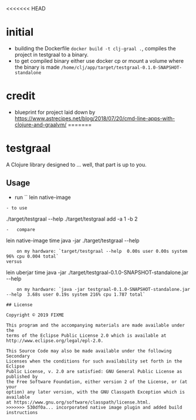 <<<<<<< HEAD
# initial
-	building the Dockerfile `docker build -t clj-graal .`, compiles the project
in testgraal to a binary.
-	to get compiled binary either use docker cp or mount a volume where the
binary is made `/home/clj/app/target/testgraal-0.1.0-SNAPSHOT-standalone`


# credit
-	blueprint for project laid down by https://www.astrecipes.net/blog/2018/07/20/cmd-line-apps-with-clojure-and-graalvm/
=======
# testgraal

A Clojure library designed to ... well, that part is up to you.

## Usage
-	run 
``
lein native-image
```
- to use
```
./target/testgraal --help
./target/testgraal add -a 1 -b 2
```
-	compare
```
lein native-image
time java -jar ./target/testgraal --help
```
	on my hardware: `target/testgraal --help  0.00s user 0.00s system 96% cpu 0.004 total`
versus
```
lein uberjar
time java -jar ./target/testgraal-0.1.0-SNAPSHOT-standalone.jar --help
```
	on my hardware: `java -jar testgraal-0.1.0-SNAPSHOT-standalone.jar --help  3.68s user 0.19s system 216% cpu 1.787 total`

## License

Copyright © 2019 FIXME

This program and the accompanying materials are made available under the
terms of the Eclipse Public License 2.0 which is available at
http://www.eclipse.org/legal/epl-2.0.

This Source Code may also be made available under the following Secondary
Licenses when the conditions for such availability set forth in the Eclipse
Public License, v. 2.0 are satisfied: GNU General Public License as published by
the Free Software Foundation, either version 2 of the License, or (at your
option) any later version, with the GNU Classpath Exception which is available
at https://www.gnu.org/software/classpath/license.html.
>>>>>>> 530df0a... incorporated native image plugin and added build instructions
